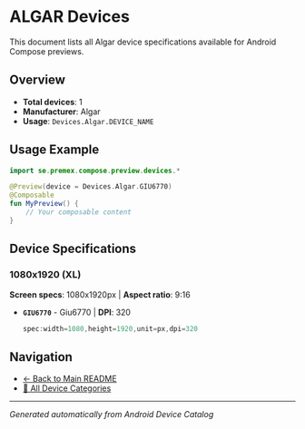 # ALGAR Devices

This document lists all Algar device specifications available for Android Compose previews.

## Overview

- **Total devices**: 1
- **Manufacturer**: Algar
- **Usage**: `Devices.Algar.DEVICE_NAME`

## Usage Example

```kotlin
import se.premex.compose.preview.devices.*

@Preview(device = Devices.Algar.GIU6770)
@Composable
fun MyPreview() {
    // Your composable content
}
```

## Device Specifications

### 1080x1920 (XL)

**Screen specs**: 1080x1920px | **Aspect ratio**: 9:16

- **`GIU6770`** - Giu6770 | **DPI**: 320
  ```kotlin
  spec:width=1080,height=1920,unit=px,dpi=320
  ```

## Navigation

- [← Back to Main README](../../README.md)
- [📱 All Device Categories](../README.md)

---
*Generated automatically from Android Device Catalog*
